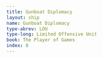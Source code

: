 ```yaml
---
title: Gunboat Diplomacy
layout: ship
name: Gunboat Diplomacy
type-abrev: LOU
type-long: Limited Offensive Unit
book: The Player of Games
index: 8
---
```


